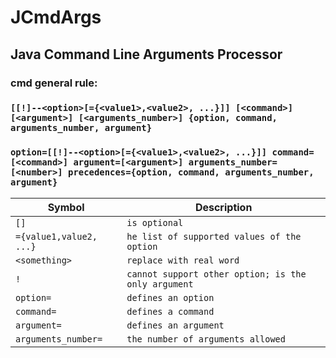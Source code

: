 # JCmdArgs

## Java Command Line Arguments Processor

### cmd general rule:

### `[[!]--<option>[={<value1>,<value2>, ...}]] [<command>] [<argument>] [<arguments_number>] {option, command, arguments_number, argument}`

### `option=[[!]--<option>[={<value1>,<value2>, ...}]] command=[<command>] argument=[<argument>] arguments_number=[<number>] precedences={option, command, arguments_number, argument}`

| Symbol                  | Description                                         |
|-------------------------|-----------------------------------------------------|
| `[]`                    | `is optional`                                       |
| `={value1,value2, ...}` | `he list of supported values of the option`         |
| `<something>`           | `replace with real word`                            |
| `!`                     | `cannot support other option; is the only argument` |
| `option=`               | `defines an option`                                 |
| `command=`              | `defines a command`                                 |
| `argument=`             | `defines an argument`                               |
| `arguments_number=`     | `the number of arguments allowed`                   |
